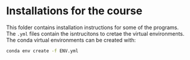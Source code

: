 # Installations for the course

This folder contains installation instructions for some of the programs.  
The `.yml` files contain the isntrucitons to cretae the virtual environments.  
The conda virtual environments can be created with:

```bash
conda env create -f ENV.yml
```
